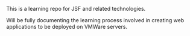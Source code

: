 This is a learning repo for JSF and related technologies.

Will be fully documenting the learning process involved in
creating web applications to be deployed on VMWare servers.
